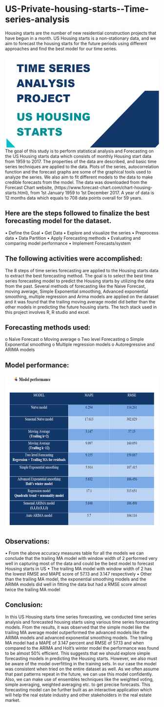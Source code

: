 # US-Private-housing-starts--Time-series-analysis
Housing starts are the number of new residential construction projects that have begun in a month. US Housing starts is a non-stationary data, and we aim to forecast the housing starts for the future periods using different approaches and find the best model for our time series.

<img src="https://github.com/akshaybhatt0095/US-Private-housing-starts--Time-series-analysis/blob/main/title.png" width="1100" height="300">
The goal of this study is to perform statistical analysis and Forecasting on the US Housing starts data which consists of monthly Housing start data from 1959 to 2017. The properties of the data are described, and basic time series techniques are applied to the data. Plots of the series, autocorrelation function and the forecast graphs are some of the graphical tools used to analyze the series. We also aim to fit different models to the data to make credible forecasts from the model. The data was downloaded from the Forecast Chart website, (https://www.forecast-chart.com/chart-housing-starts.html), from 1st January 1959 to 1st December 2017.
A year of data is 12 months data which equals to 708 data points overall for 59 years. 

## Here are the steps followed to finalize the best forecasting model for the dataset.
• Define the Goal
• Get Data
• Explore and visualize the series
• Preprocess data
• Data Partition
• Apply Forecasting methods
• Evaluating and comparing model performance
• Implement Forecasts/system

## The following activities were accomplished:
The 8 steps of time series forecasting are applied to the Housing starts data to extract the best forecasting method. The goal is to select the best time series forecasting model to predict the Housing starts by utilizing the data from the past.
Several methods of forecasting like the Naive Forecast, moving average, Simple Exponential smoothing, Advanced exponential smoothing, multiple regression and Arima models are applied on the dataset and it was found that the trailing moving average model did better than the other models in predicting the future housing starts.
The tech stack used in this project involves R, R studio and excel.

## Forecasting methods used:
o Naïve Forecast
o Moving average
o Two level Forecasting
o Simple Exponential smoothing
o Multiple regression models
o Autoregressive and ARIMA models

## Model performance:
<img src="https://github.com/akshaybhatt0095/US-Private-housing-starts--Time-series-analysis/blob/main/Model%20performance.png" width="1100" height="500">

## Observations:
• From the above accuracy measures table for all the models we can conclude that the trailing MA model with window width of 2 performed very well in capturing most of the data and could be the best model to forecast Housing starts in US
• The trailing MA model with window width of 2 has the lowest RMSE and MAPE score of 57.13 and 3.147 respectively
• Other than the trailing MA model, the exponential smoothing models and the ARIMA models did well in fitting the data but had a RMSE score almost twice the trailing MA model

## Conclusion:
In this US Housing starts time series forecasting, we conducted time series analysis and forecasted housing starts using various time series forecasting models. From the results, it was observed that the simple model like the trailing MA average model outperformed the advanced models like the ARIMA models and advanced exponential smoothing models. The trailing MA model had a MAPE of 3.147 percent and RMSE of 57.13 and when compared to the ARIMA and Holt’s winter model the performance was found to be almost 50% efficient. This suggests that we should explore simple forecasting models in predicting the Housing starts. However, we also must be aware of the model overfitting in the training sets. In our case the model was consistent when tried on the entire dataset as well. As we often assume that past patterns repeat in the future, we can use this model confidently. Also, we can make use of ensembles techniques like the weighted voting, simple averaging, weighted averaging etc. to get precise forecasts.
This forecasting model can be further built as an interactive application which will help the real estate industry and other stakeholders in the real estate market.
